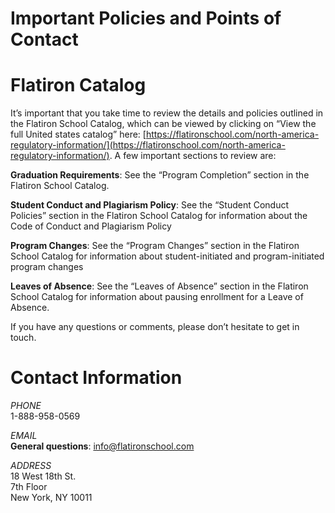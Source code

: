 # Important Policies and Points of Contact

# Flatiron Catalog

It’s important that you take time to review the details and policies outlined in the Flatiron School Catalog, which can be viewed by clicking on “View the full United states catalog” here: [https://flatironschool.com/north-america-regulatory-information/](https://flatironschool.com/north-america-regulatory-information/). A few important sections to review are: 

**Graduation Requirements**: See the  “Program Completion” section in the Flatiron School Catalog.

**Student Conduct and Plagiarism Policy**: See the “Student Conduct Policies” section in the Flatiron School Catalog for information about the Code of Conduct and Plagiarism Policy

**Program Changes**: See the “Program Changes” section in the Flatiron School Catalog for information about student-initiated and program-initiated program changes

**Leaves of Absence**: See the “Leaves of Absence” section in the Flatiron School Catalog for information about pausing enrollment for a Leave of Absence.

If you have any questions or comments, please don’t hesitate to get in touch.

# Contact Information

*PHONE*
<br />1-888-958-0569

*EMAIL*
<br />**General questions**: <info@flatironschool.com>

*ADDRESS*
<br />18 West 18th St.
<br />7th Floor
<br />New York, NY 10011
